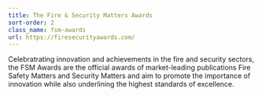 ```yaml
---
title: The Fire & Security Matters Awards
sort-order: 2
class_name: fsm-awards
url: https://firesecurityawards.com/
---
```

Celebratrating innovation and achievements in the fire and security sectors, the FSM Awards are the official awards of market-leading publications Fire Safety Matters and Security Matters and aim to promote the importance of innovation while also underlining the highest standards of excellence.